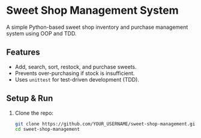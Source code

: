 # Sweet Shop Management System

A simple Python-based sweet shop inventory and purchase management system using OOP and TDD.

## Features

- Add, search, sort, restock, and purchase sweets.
- Prevents over-purchasing if stock is insufficient.
- Uses `unittest` for test-driven development (TDD).

## Setup & Run

1. Clone the repo:
   ```bash
   git clone https://github.com/YOUR_USERNAME/sweet-shop-management.git
   cd sweet-shop-management
